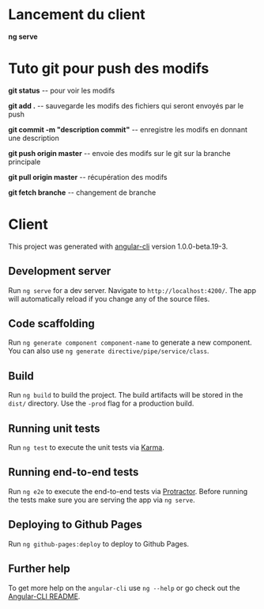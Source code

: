# Lancement du client

**ng serve**


# Tuto git pour push des modifs

**git status**
 -- pour voir les modifs

**git add .**                            -- sauvegarde les modifs des fichiers qui seront envoyés par le push

**git commit -m "description commit"**   -- enregistre les modifs en donnant une description

**git push origin master**               -- envoie des modifs sur le git sur la branche principale


**git pull origin master**               -- récupération des modifs


**git fetch branche**               -- changement de branche




# Client

This project was generated with [angular-cli](https://github.com/angular/angular-cli) version 1.0.0-beta.19-3.

## Development server
Run `ng serve` for a dev server. Navigate to `http://localhost:4200/`. The app will automatically reload if you change any of the source files.

## Code scaffolding

Run `ng generate component component-name` to generate a new component. You can also use `ng generate directive/pipe/service/class`.

## Build

Run `ng build` to build the project. The build artifacts will be stored in the `dist/` directory. Use the `-prod` flag for a production build.

## Running unit tests

Run `ng test` to execute the unit tests via [Karma](https://karma-runner.github.io).

## Running end-to-end tests

Run `ng e2e` to execute the end-to-end tests via [Protractor](http://www.protractortest.org/).
Before running the tests make sure you are serving the app via `ng serve`.

## Deploying to Github Pages

Run `ng github-pages:deploy` to deploy to Github Pages.

## Further help

To get more help on the `angular-cli` use `ng --help` or go check out the [Angular-CLI README](https://github.com/angular/angular-cli/blob/master/README.md).
